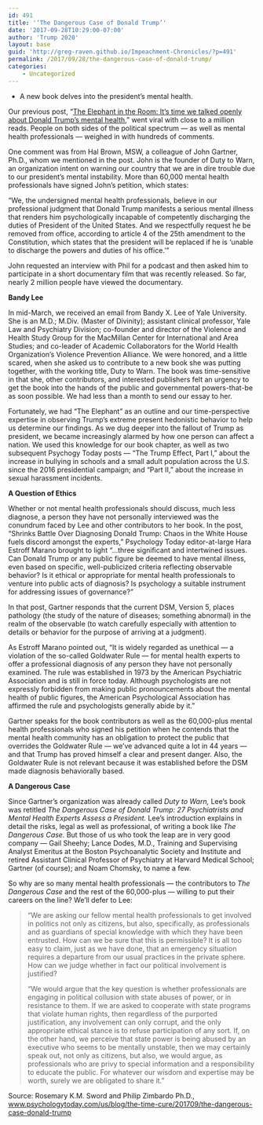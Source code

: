 ```yaml
---
id: 491
title: '‘The Dangerous Case of Donald Trump’'
date: '2017-09-28T10:29:00-07:00'
author: 'Trump 2020'
layout: base
guid: 'http://greg-raven.github.io/Impeachment-Chronicles/?p=491'
permalink: /2017/09/28/the-dangerous-case-of-donald-trump/
categories:
    - Uncategorized
---
```


- A new book delves into the president’s mental health.

Our previous post, “[The Elephant in the Room: It’s time we talked openly about Donald Trump’s mental health](http://greg-raven.github.io/Impeachment-Chronicles/2017/02/28/the-elephant-in-the-room/),” went viral with close to a million reads. People on both sides of the political spectrum — as well as mental health professionals — weighed in with hundreds of comments.

One comment was from Hal Brown, MSW, a colleague of John Gartner, Ph.D., whom we mentioned in the post. John is the founder of Duty to Warn, an organization intent on warning our country that we are in dire trouble due to our president’s mental instability. More than 60,000 mental health professionals have signed John’s petition, which states:

“We, the undersigned mental health professionals, believe in our professional judgment that Donald Trump manifests a serious mental illness that renders him psychologically incapable of competently discharging the duties of President of the United States. And we respectfully request he be removed from office, according to article 4 of the 25th amendment to the Constitution, which states that the president will be replaced if he is ‘unable to discharge the powers and duties of his office.’”

John requested an interview with Phil for a podcast and then asked him to participate in a short documentary film that was recently released. So far, nearly 2 million people have viewed the documentary.

**Bandy Lee**

In mid-March, we received an email from Bandy X. Lee of Yale University. She is an M.D.; M.Div. (Master of Divinity); assistant clinical professor, Yale Law and Psychiatry Division; co-founder and director of the Violence and Health Study Group for the MacMillan Center for International and Area Studies; and co-leader of Academic Collaborators for the World Health Organization’s Violence Prevention Alliance. We were honored, and a little scared, when she asked us to contribute to a new book she was putting together, with the working title, Duty to Warn. The book was time-sensitive in that she, other contributors, and interested publishers felt an urgency to get the book into the hands of the public and governmental powers-that-be as soon possible. We had less than a month to send our essay to her.

Fortunately, we had “The Elephant” as an outline and our time-perspective expertise in observing Trump’s extreme present hedonistic behavior to help us determine our findings. As we dug deeper into the fallout of Trump as president, we became increasingly alarmed by how one person can affect a nation. We used this knowledge for our book chapter, as well as two subsequent Psychogy Today posts — “The Trump Effect, Part I,” about the increase in bullying in schools and a small adult population across the U.S. since the 2016 presidential campaign; and “Part II,” about the increase in sexual harassment incidents.

**A Question of Ethics**

Whether or not mental health professionals should discuss, much less diagnose, a person they have not personally interviewed was the conundrum faced by Lee and other contributors to her book. In the post, “Shrinks Battle Over Diagnosing Donald Trump: Chaos in the White House fuels discord amongst the experts,” Psychology Today editor-at-large Hara Estroff Marano brought to light “…three significant and intertwined issues. Can Donald Trump or any public figure be deemed to have mental illness, even based on specific, well-publicized criteria reflecting observable behavior? Is it ethical or appropriate for mental health professionals to venture into public acts of diagnosis? Is psychology a suitable instrument for addressing issues of governance?”

In that post, Gartner responds that the current DSM, Version 5, places pathology (the study of the nature of diseases; something abnormal) in the realm of the observable (to watch carefully especially with attention to details or behavior for the purpose of arriving at a judgment).

As Estroff Marano pointed out, “It is widely regarded as unethical — a violation of the so-called Goldwater Rule — for mental health experts to offer a professional diagnosis of any person they have not personally examined. The rule was established in 1973 by the American Psychiatric Association and is still in force today. Although psychologists are not expressly forbidden from making public pronouncements about the mental health of public figures, the American Psychological Association has affirmed the rule and psychologists generally abide by it.”

Gartner speaks for the book contributors as well as the 60,000-plus mental health professionals who signed his petition when he contends that the mental health community has an obligation to protect the public that overrides the Goldwater Rule — we’ve advanced quite a lot in 44 years — and that Trump has proved himself a clear and present danger. Also, the Goldwater Rule is not relevant because it was established before the DSM made diagnosis behaviorally based.

**A Dangerous Case**

Since Gartner’s organization was already called *Duty to Warn,* Lee’s book was retitled *The Dangerous Case of Donald Trump: 27 Psychiatrists and Mental Health Experts Assess a President.* Lee’s introduction explains in detail the risks, legal as well as professional, of writing a book like *The Dangerous Case.* But those of us who took the leap are in very good company — Gail Sheehy; Lance Dodes, M.D., Training and Supervising Analyst Emeritus at the Boston Psychoanalytic Society and Institute and retired Assistant Clinical Professor of Psychiatry at Harvard Medical School; Gartner (of course); and Noam Chomsky, to name a few.

So why are so many mental health professionals — the contributors to *The Dangerous Case* and the rest of the 60,000-plus — willing to put their careers on the line? We’ll defer to Lee:

> “We are asking our fellow mental health professionals to get involved in politics not only as citizens, but also, specifically, as professionals and as guardians of special knowledge with which they have been entrusted. How can we be sure that this is permissible? It is all too easy to claim, just as we have done, that an emergency situation requires a departure from our usual practices in the private sphere. How can we judge whether in fact our political involvement is justified?
> 
> “We would argue that the key question is whether professionals are engaging in political collusion with state abuses of power, or in resistance to them. If we are asked to cooperate with state programs that violate human rights, then regardless of the purported justification, any involvement can only corrupt, and the only appropriate ethical stance is to refuse participation of any sort. If, on the other hand, we perceive that state power is being abused by an executive who seems to be mentally unstable, then we may certainly speak out, not only as citizens, but also, we would argue, as professionals who are privy to special information and a responsibility to educate the public. For whatever our wisdom and expertise may be worth, surely we are obligated to share it.”

Source: Rosemary K.M. Sword and Philip Zimbardo Ph.D., www.psychologytoday.com/us/blog/the-time-cure/201709/the-dangerous-case-donald-trump